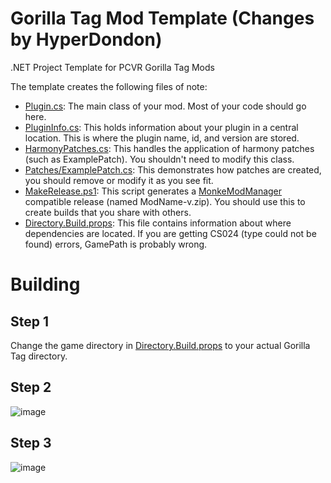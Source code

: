 # Gorilla Tag Mod Template (Changes by HyperDondon)

.NET Project Template for PCVR Gorilla Tag Mods


The template creates the following files of note:
* [Plugin.cs](GorillaTagModTemplateProject/Plugin.cs): The main class of your mod. Most of your code should go here.
* [PluginInfo.cs](GorillaTagModTemplateProject/PluginInfo.cs): This holds information about your plugin in a central location. This is where the plugin name, id, and version are stored.
* [HarmonyPatches.cs](GorillaTagModTemplateProject/HarmonyPatches.cs): This handles the application of harmony patches (such as ExamplePatch). You shouldn't need to modify this class.
* [Patches/ExamplePatch.cs](GorillaTagModTemplateProject/Patches/ExamplePatch.cs): This demonstrates how patches are created, you should remove or modify it as you see fit.
* [MakeRelease.ps1](GorillaTagModTemplateProject/MakeRelease.ps1): This script generates a [MonkeModManager](https://github.com/DeadlyKitten/MonkeModManager/) compatible release (named ModName-v.zip). You should use this to create builds that you share with others.
* [Directory.Build.props](GorillaTagModTemplateProject/Directory.Build.props): This file contains information about where dependencies are located. If you are getting CS024 (type could not be found) errors, GamePath is probably wrong. 

# Building

## Step 1
Change the game directory in [Directory.Build.props](GorillaTagModTemplateProject/Directory.Build.props) to your actual Gorilla Tag directory.

## Step 2
![image](https://github.com/user-attachments/assets/2af451ab-98e1-4ff7-8ec7-9cba3728bbb4)

## Step 3
![image](https://github.com/user-attachments/assets/1c63c50d-66ef-4357-957b-cac8df1e54db)


